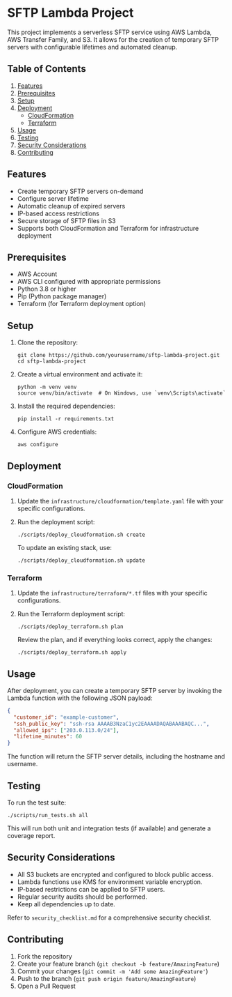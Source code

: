 # SFTP Lambda Project

This project implements a serverless SFTP service using AWS Lambda, AWS Transfer Family, and S3. It allows for the creation of temporary SFTP servers with configurable lifetimes and automated cleanup.

## Table of Contents

1. [Features](#features)
2. [Prerequisites](#prerequisites)
3. [Setup](#setup)
4. [Deployment](#deployment)
   - [CloudFormation](#cloudformation)
   - [Terraform](#terraform)
5. [Usage](#usage)
6. [Testing](#testing)
7. [Security Considerations](#security-considerations)
8. [Contributing](#contributing)

## Features

- Create temporary SFTP servers on-demand
- Configure server lifetime
- Automatic cleanup of expired servers
- IP-based access restrictions
- Secure storage of SFTP files in S3
- Supports both CloudFormation and Terraform for infrastructure deployment

## Prerequisites

- AWS Account
- AWS CLI configured with appropriate permissions
- Python 3.8 or higher
- Pip (Python package manager)
- Terraform (for Terraform deployment option)

## Setup

1. Clone the repository:
   ```
   git clone https://github.com/yourusername/sftp-lambda-project.git
   cd sftp-lambda-project
   ```

2. Create a virtual environment and activate it:
   ```
   python -m venv venv
   source venv/bin/activate  # On Windows, use `venv\Scripts\activate`
   ```

3. Install the required dependencies:
   ```
   pip install -r requirements.txt
   ```

4. Configure AWS credentials:
   ```
   aws configure
   ```

## Deployment

### CloudFormation

1. Update the `infrastructure/cloudformation/template.yaml` file with your specific configurations.

2. Run the deployment script:
   ```
   ./scripts/deploy_cloudformation.sh create
   ```

   To update an existing stack, use:
   ```
   ./scripts/deploy_cloudformation.sh update
   ```

### Terraform

1. Update the `infrastructure/terraform/*.tf` files with your specific configurations.

2. Run the Terraform deployment script:
   ```
   ./scripts/deploy_terraform.sh plan
   ```

   Review the plan, and if everything looks correct, apply the changes:
   ```
   ./scripts/deploy_terraform.sh apply
   ```

## Usage

After deployment, you can create a temporary SFTP server by invoking the Lambda function with the following JSON payload:

```json
{
  "customer_id": "example-customer",
  "ssh_public_key": "ssh-rsa AAAAB3NzaC1yc2EAAAADAQABAAABAQC...",
  "allowed_ips": ["203.0.113.0/24"],
  "lifetime_minutes": 60
}
```

The function will return the SFTP server details, including the hostname and username.

## Testing

To run the test suite:

```
./scripts/run_tests.sh all
```

This will run both unit and integration tests (if available) and generate a coverage report.

## Security Considerations

- All S3 buckets are encrypted and configured to block public access.
- Lambda functions use KMS for environment variable encryption.
- IP-based restrictions can be applied to SFTP users.
- Regular security audits should be performed.
- Keep all dependencies up to date.

Refer to `security_checklist.md` for a comprehensive security checklist.

## Contributing

1. Fork the repository
2. Create your feature branch (`git checkout -b feature/AmazingFeature`)
3. Commit your changes (`git commit -m 'Add some AmazingFeature'`)
4. Push to the branch (`git push origin feature/AmazingFeature`)
5. Open a Pull Request
